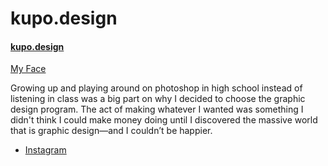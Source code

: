 # kupo.design

#### [kupo.design](kupo.design)

[My Face](me-right.svg)

Growing up and playing around on photoshop in high school instead of listening in class was a big part on why I decided to choose the graphic design program. The act of making whatever I wanted was something I didn't think I could make money doing until I discovered the massive world that is graphic design—and I couldn’t be happier.

- [Instagram](https://www.instagram.com/kupodesign/)
